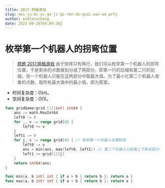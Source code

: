 ```yaml
---
title: 2017.网格游戏
slug: mei-ju-di-yi-ge-ji-qi-ren-de-guai-wan-we-prfy
author: endlesscheng
date: 2021-09-26T04:09:36Z
---
```

# 枚举第一个机器人的拐弯位置
 
> [原题 2017.网格游戏](https://leetcode.cn/problems/grid-game)
由于矩阵只有两行，我们可以枚举第一个机器人的拐弯位置，于是剩余的点数被划分成了两部分，即第一行的后缀和第二行的前缀，另一个机器人只能在这两部分中取最大值。为了最小化第二个机器人收集的点数，取所有最大值中的最小值，即为答案。

- 时间复杂度：$O(n)$。
- 空间复杂度：$O(1)$。

```go
func gridGame(grid [][]int) int64 {
	ans := math.MaxInt64
	left0 := 0
	for _, v := range grid[0] {
		left0 += v
	}
	left1 := 0
	for j, v := range grid[0] { // 枚举第一个机器人在哪拐弯
		left0 -= v
		ans = min(ans, max(left0, left1)) // 第二个机器人只能取上下剩余部分中的最大值
		left1 += grid[1][j]
	}
	return int64(ans)
}

func min(a, b int) int { if a > b { return b }; return a }
func max(a, b int) int { if a < b { return b }; return a }
```
